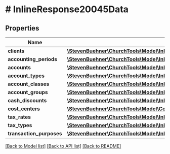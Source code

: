 # # InlineResponse20045Data

## Properties

Name | Type | Description | Notes
------------ | ------------- | ------------- | -------------
**clients** | [**\StevenBuehner\ChurchTools\Model\InlineResponse20045DataClients[]**](InlineResponse20045DataClients.md) |  | [optional]
**accounting_periods** | [**\StevenBuehner\ChurchTools\Model\InlineResponse20045DataAccountingPeriods[]**](InlineResponse20045DataAccountingPeriods.md) |  | [optional]
**accounts** | [**\StevenBuehner\ChurchTools\Model\InlineResponse20045DataAccounts[]**](InlineResponse20045DataAccounts.md) |  | [optional]
**account_types** | [**\StevenBuehner\ChurchTools\Model\InlineResponse20045DataAccountTypes[]**](InlineResponse20045DataAccountTypes.md) |  | [optional]
**account_classes** | [**\StevenBuehner\ChurchTools\Model\InlineResponse20045DataAccountClasses[]**](InlineResponse20045DataAccountClasses.md) |  | [optional]
**account_groups** | [**\StevenBuehner\ChurchTools\Model\InlineResponse20045DataAccountGroups[]**](InlineResponse20045DataAccountGroups.md) |  | [optional]
**cash_discounts** | [**\StevenBuehner\ChurchTools\Model\InlineResponse20045DataCashDiscounts[]**](InlineResponse20045DataCashDiscounts.md) |  | [optional]
**cost_centers** | [**\StevenBuehner\ChurchTools\Model\CostCenter[]**](CostCenter.md) |  | [optional]
**tax_rates** | [**\StevenBuehner\ChurchTools\Model\InlineResponse20045DataTaxRates[]**](InlineResponse20045DataTaxRates.md) |  | [optional]
**tax_types** | [**\StevenBuehner\ChurchTools\Model\InlineResponse20045DataTaxTypes[]**](InlineResponse20045DataTaxTypes.md) |  | [optional]
**transaction_purposes** | [**\StevenBuehner\ChurchTools\Model\InlineResponse20045DataTransactionPurposes[]**](InlineResponse20045DataTransactionPurposes.md) |  | [optional]

[[Back to Model list]](../../README.md#models) [[Back to API list]](../../README.md#endpoints) [[Back to README]](../../README.md)

